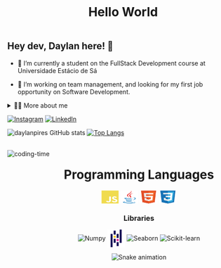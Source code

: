 <!--título-->
<div id="user-content-toc">
  <ul align="center">
    <summary><h1 style="display: inline-block">Hello World</h1></summary>
</div>

<!-- Presentation -->
<p>
  <h2>Hey dev, Daylan here! 🖖</h2>

  - 🌱 I’m currently a student on the FullStack Development course at Universidade Estácio de Sá 

  - 🔭 I’m working on team management, and looking for my first job opportunity on Software Development.
</p>

<!-- Dropdown -->
<details>
  <summary>👨‍💻 More about me</summary>

  - 💬 I'm 27 years old, I currently live in Brazil. I am in a career transition, currently working with people management where I have acquired important skills in communication, problem solving, creativity and teamwork.

  - ⚡ I like reading, and I believe that seeking to learn new things always contributes to my personal and professional growth. In my free time I like going to the beach and being in contact with nature, I also like video games and solving problems.
</details>

<!-- Links -->
[![Instagram](https://img.shields.io/badge/Instagram-E4405F?style=for-the-badge&logo=instagram&logoColor=white)](https://www.instagram.com/dayprss/)
[![LinkedIn](https://img.shields.io/badge/LinkedIn-0077B5?style=for-the-badge&logo=linkedin&logoColor=white)](https://www.linkedin.com/in/daylan-pires-68a1b8199/)


<!-- GithubStats -->

![daylanpires GitHub stats](https://github-readme-stats.vercel.app/api?username=daylanpires&show_icons=true&theme=dracula)
[![Top Langs](https://github-readme-stats.vercel.app/api/top-langs/?username=daylanpires&layout=donut&show_icons=true&theme=dracula)](https://github.com/daylanpires/github-readme-stats)

  <!-- Skills: Tools & Frameworks -->
 <div  align="center"> 
  <div style="display: inline_block"><br>
    <img align="left" height="250" alt="coding-time" src="https://github.com/daylanpires/imagens/assets/126516180/8c363e1d-121c-41ac-8f42-bc1f87fad8aa">
    <h1 align="center">Programming Languages</h1>
    <img align="center" height="30" width="40" alt="js-icon"  src="https://raw.githubusercontent.com/devicons/devicon/master/icons/javascript/javascript-plain.svg">
    <img align="center" height="30" width="40" alt="react-icon" src="https://raw.githubusercontent.com/devicons/devicon/master/icons/java/java-original.svg">
    <img align="center" height="30" width="40" alt="html-icon" src="https://raw.githubusercontent.com/devicons/devicon/master/icons/html5/html5-original.svg">
    <img align="center" height="30" width="40" alt="css-icon" src="https://raw.githubusercontent.com/devicons/devicon/master/icons/css3/css3-original.svg">
   </div>
  
  <!-- Skills: Libraries -->
  <div style="flex-basis: 48%;">
    <h3>Libraries</h3>
    <img align="center" alt="Numpy" height="30" width="40" src="https://cdn.jsdelivr.net/gh/devicons/devicon/icons/numpy/numpy-original.svg">
    <img align="center" alt="Pandas" src="https://raw.githubusercontent.com/devicons/devicon/2ae2a900d2f041da66e950e4d48052658d850630/icons/pandas/pandas-original.svg" alt="pandas" width="40" height="40"/>
    <img align="center" alt="Seaborn" src="https://seaborn.pydata.org/_images/logo-mark-lightbg.svg" alt="seaborn" width="40" height="40"/>
    <img align="center" alt="Scikit-learn" src="https://upload.wikimedia.org/wikipedia/commons/0/05/Scikit_learn_logo_small.svg" alt="scikit_learn" width="40" height="40"/>
  </div>

![Snake animation](https://github.com/LuigiGF/LuigiGF/blob/output/github-contribution-grid-snake.svg)
